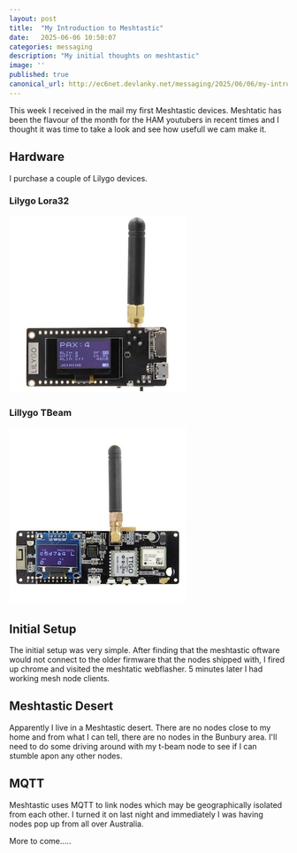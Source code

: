 ```yaml
---
layout: post
title:  "My Introduction to Meshtastic"
date:   2025-06-06 10:50:07
categories: messaging
description: "My initial thoughts on meshtastic"
image: ''
published: true
canonical_url: http://ec6net.devlanky.net/messaging/2025/06/06/my-intro-to-meshtastic.html
---
```


This week I received in the mail my first Meshtastic devices. Meshtatic has been the flavour of the month for the HAM youtubers in recent times and I thought it was time to take a look and see how usefull we cam make it.

## Hardware

I purchase a couple of Lilygo devices.

### Lilygo Lora32
  
  ![lilygo lora32](/assets/LillygoLora32.jpeg)

### Lillygo TBeam
  
  ![Lilygo T-Beam](/assets/lilygoT-Beam.jpeg)

## Initial Setup

The initial setup was very simple. After finding that the meshtastic oftware would not connect to the older firmware that the nodes shipped with, I fired up chrome and visited the meshtatic webflasher. 5 minutes later I had working mesh node clients.

## Meshtastic Desert

Apparently I live in a Meshtastic desert. There are no nodes close to my home and from what I can tell, there are no nodes in the Bunbury area. I'll need to do some driving around with my t-beam node to see if I can stumble apon any other nodes.

## MQTT

Meshtastic uses MQTT to link nodes which may be geographically isolated from each other. I turned it on last night and immediately I was having nodes pop up from all over Australia.

More to come.....
